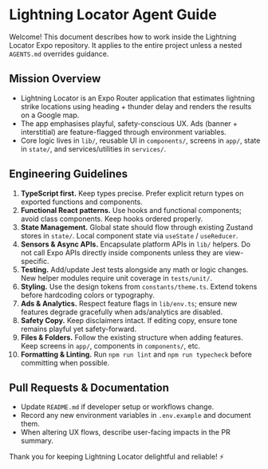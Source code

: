 # Lightning Locator Agent Guide

Welcome! This document describes how to work inside the Lightning Locator Expo repository. It applies to the entire project unless a nested `AGENTS.md` overrides guidance.

## Mission Overview
- Lightning Locator is an Expo Router application that estimates lightning strike locations using heading + thunder delay and renders the results on a Google map.
- The app emphasises playful, safety-conscious UX. Ads (banner + interstitial) are feature-flagged through environment variables.
- Core logic lives in `lib/`, reusable UI in `components/`, screens in `app/`, state in `state/`, and services/utilities in `services/`.

## Engineering Guidelines
1. **TypeScript first.** Keep types precise. Prefer explicit return types on exported functions and components.
2. **Functional React patterns.** Use hooks and functional components; avoid class components. Keep hooks ordered properly.
3. **State Management.** Global state should flow through existing Zustand stores in `state/`. Local component state via `useState` / `useReducer`.
4. **Sensors & Async APIs.** Encapsulate platform APIs in `lib/` helpers. Do not call Expo APIs directly inside components unless they are view-specific.
5. **Testing.** Add/update Jest tests alongside any math or logic changes. New helper modules require unit coverage in `tests/unit/`.
6. **Styling.** Use the design tokens from `constants/theme.ts`. Extend tokens before hardcoding colors or typography.
7. **Ads & Analytics.** Respect feature flags in `lib/env.ts`; ensure new features degrade gracefully when ads/analytics are disabled.
8. **Safety Copy.** Keep disclaimers intact. If editing copy, ensure tone remains playful yet safety-forward.
9. **Files & Folders.** Follow the existing structure when adding features. Keep screens in `app/`, components in `components/`, etc.
10. **Formatting & Linting.** Run `npm run lint` and `npm run typecheck` before committing when possible.

## Pull Requests & Documentation
- Update `README.md` if developer setup or workflows change.
- Record any new environment variables in `.env.example` and document them.
- When altering UX flows, describe user-facing impacts in the PR summary.

Thank you for keeping Lightning Locator delightful and reliable! ⚡
